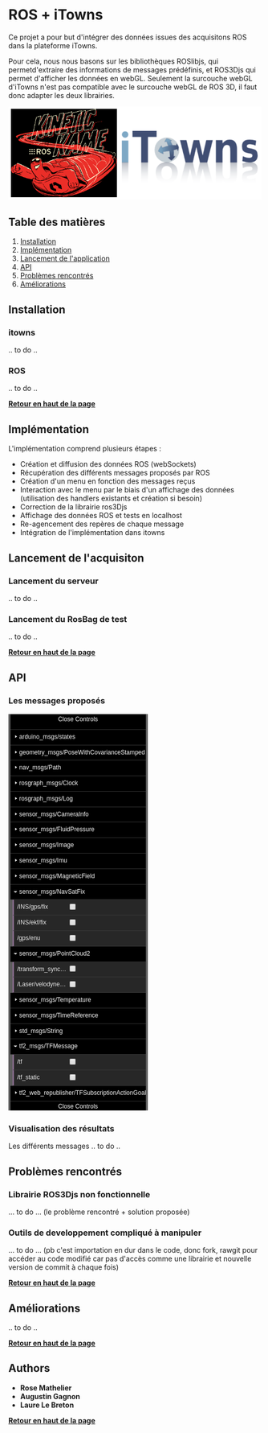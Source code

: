 # ROS + iTowns

Ce projet a pour but d'intégrer des données issues des acquisitons ROS dans la plateforme iTowns. 



        
Pour cela, nous nous basons sur les bibliothèques ROSlibjs, qui permetd'extraire des informations de messages prédéfinis, et ROS3Djs qui permet d'afficher les données en webGL. 
Seulement la surcouche webGL d'iTowns n'est pas compatible avec le surcouche webGL de ROS 3D, il faut donc adapter les deux librairies.


![alt text](readme_image.png)

## Table des matières

1. [Installation](#installation)
2. [Implémentation](#impl%C3%A9mentation)
3. [Lancement de l'application](#lancement-de-lacquisiton)
4. [API](#api)
5. [Problèmes rencontrés](#probl%C3%A8mes-rencontr%C3%A9s)
6. [Améliorations](#am%C3%A9liorations) 

## Installation  

### itowns
.. to do ..

### ROS
.. to do ..

**[Retour en haut de la page](#table-des-matières)** 

## Implémentation

L'implémentation comprend plusieurs étapes : 
- Création et diffusion des données ROS (webSockets)
- Récupération des différents messages proposés par ROS 
- Création d'un menu en fonction des messages reçus
- Interaction avec le menu par le biais d'un affichage des données (utilisation des handlers existants et création si besoin)
- Correction de la librairie ros3Djs
- Affichage des données ROS et tests en localhost
- Re-agencement des repères de chaque message
- Intégration de l'implémentation dans itowns

## Lancement de l'acquisiton

### Lancement du serveur
.. to do ..

### Lancement du RosBag de test
.. to do ..


**[Retour en haut de la page](#table-des-matières)** 

## API

### Les messages proposés

![alt text](affichageMenu.png)

### Visualisation des résultats

Les différents messages .. to do ..

## Problèmes rencontrés

### Librairie ROS3Djs non fonctionnelle

... to do ... (le problème rencontré + solution proposée)


### Outils de developpement compliqué à manipuler

... to do ... (pb c'est importation en dur dans le code, donc fork, rawgit pour accéder au code modifié car pas d'accès comme une librairie et nouvelle version de commit à chaque fois)

**[Retour en haut de la page](#table-des-matières)** 

## Améliorations

.. to do ..

**[Retour en haut de la page](#table-des-matières)** 

## Authors

* **Rose Mathelier**
* **Augustin Gagnon**
* **Laure Le Breton**

**[Retour en haut de la page](#table-des-matières)** 
